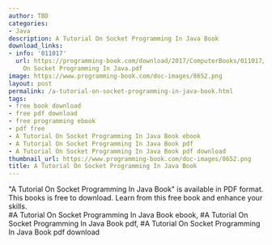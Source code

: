 ```yaml
---
author: TBD
categories:
- Java
description: A Tutorial On Socket Programming In Java Book
download_links:
- info: '011017'
  url: https://programming-book.com/download/2017/ComputerBooks/011017/A Tutorial
    On Socket Programming In Java.pdf
image: https://www.programming-book.com/doc-images/8652.png
layout: post
permalink: /a-tutorial-on-socket-programming-in-java-book.html
tags:
- free book download
- free pdf download
- free programming ebook
- pdf free
- A Tutorial On Socket Programming In Java Book ebook
- A Tutorial On Socket Programming In Java Book pdf
- A Tutorial On Socket Programming In Java Book pdf download
thumbnail_url: https://www.programming-book.com/doc-images/8652.png
title: A Tutorial On Socket Programming In Java Book
---
```


 
<div class="item-desc text-justify">
  "A Tutorial On Socket Programming In Java Book" is available in PDF format. This books is free to download. Learn from this free book and enhance your skills.
  <br>
  #A Tutorial On Socket Programming In Java Book ebook, #A Tutorial On Socket Programming In Java Book pdf, #A Tutorial On Socket Programming In Java Book pdf download
</div>